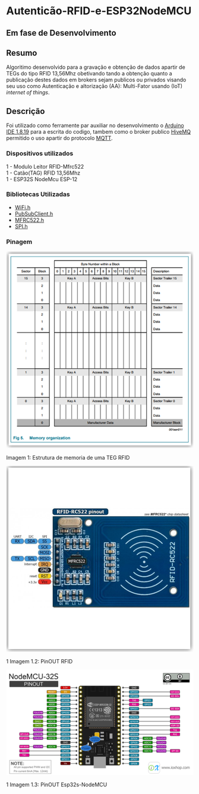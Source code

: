# Autenticão-RFID-e-ESP32NodeMCU

## Em fase de Desenvolvimento
<p>

## Resumo
Algoritimo desenvolvido para a gravação e obtenção de dados apartir de TEGs do tipo RFID 13,56Mhz obetivando tando a obtenção quanto a publicação destes dados em brokers sejam publicos ou privados visando seu uso como  Autenticação e altorização (AA): Multi-Fator usando (IoT) *internet of things*.
## Descrição 
Foi utilizado como ferramente par auxiliar no desenvolvimento o [Arduino IDE 1.8.19](https://www.arduino.cc/en/software) para a escrita do codigo, tambem como o broker publico [HiveMQ](broker.hivemq.com) permitido o uso apartir do protocolo [MQTT](https://mqtt.org/).

 ### Dispositivos utilizados
  1 - Modulo Leitor RFID-Mfrc522
  <br> 1 - Catão(TAG) RFID 13,56Mhz
  <br> 1 - ESP32S NodeMcu ESP-12

### Bibliotecas Utilizadas
- [WiFi.h](https://github.com/arduino-libraries/WiFi)<br>
- [PubSubClient.h](https://github.com/knolleary/pubsubclient)<br>
- [MFRC522.h](https://github.com/miguelbalboa/rfid)<br>
- [SPI.h](https://www.arduino.cc/reference/en/language/functions/communication/spi/)

### Pinagem

[![Board](Imagens/estrutura_armazenamento.png)](https://github.com/GabrielAvelino-SA/Autentica-o-RFID-e-ESP32NodeMCU/blob/main/Imagens/estrutura_armazenamento.png)

<div>Imagem 1: Estrutura de memoria de uma TEG RFID <div>

[![Board](Imagens/RFID.png)](https://github.com/GabrielAvelino-SA/Autentica-o-RFID-e-ESP32NodeMCU/blob/main/Imagens/estrutura_armazenamento.png)

<div>1 Imagem 1.2: PinOUT RFID <div>

[![Board](Imagens/esp32-s.png)](https://github.com/GabrielAvelino-SA/Autentica-o-RFID-e-ESP32NodeMCU/blob/main/Imagens/estrutura_armazenamento.png)

<div>1 Imagem 1.3: PinOUT Esp32s-NodeMCU <div>
